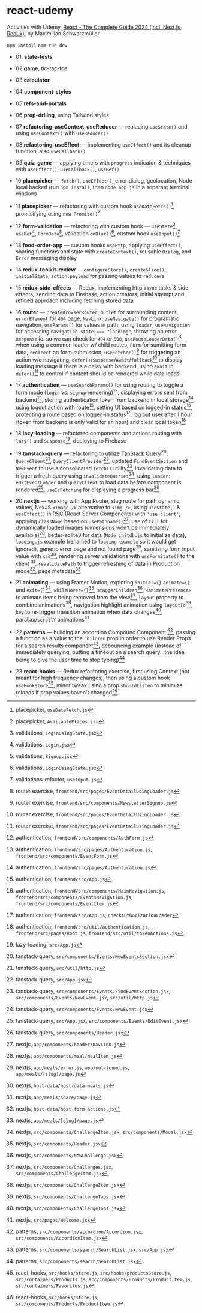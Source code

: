# react-udemy

Activities with Udemy, [React - The Complete Guide 2024 (incl. Next.js, Redux)](https://www.udemy.com/course/react-the-complete-guide-incl-redux/?couponCode=LEARNNOWPLANS), by Maximilian Schwarzmüller

`npm install`
`npm run dev`

- 01, **state-tests**
- 02 **game**, tic-tac-toe
- 03 **calculator**
- 04 **component-styles**
- 05 **refs-and-portals**
- 06 **prop-drlling**, using Tailwind styles
- 07 **refactoring-useContext-useReducer** &mdash; replacing `useState()` and using `useContext()` with `useReducer()`

- 08 **refactoring-useEffect** &mdash; implementing `useEffect()` and its cleanup function, also `useCallback()`

- 09 **quiz-game** &mdash; applying timers with `progress` indicator, & techniques with `useEffect()`, `useCallback()`, `useRef()`

- 10 **placepicker** &mdash; `fetch()`, `useEffect()`, error dialog, geolocation, Node local backed (run `npm install`, then `node app.js` in a separate terminal window)

- 11 **placepicker** &mdash; refactoring with custom hook `useDataFetch()`[^1], promisifying using `new Promise()`[^2]

- 12 **form-validation** &mdash; refactoring with custom hook &mdash; `useState`[^3], `useRef`[^4], `FormData`[^5], validation `onBlur()`[^6], custom hook `useInput()`[^7]

- 13 **food-order-app** &mdash; custom hooks `useHttp`, applying `useEffect()`, sharing functions and state with `createContext()`, reusable `Dialog`, and `Error` messaging display

- 14 **redux-toolkit-review** &mdash; `configureStore()`, `createSlice()`, `initialState`, `action.payload` for passing values to `reducers`

- 15 **redux-side-effects** &mdash; Redux, implementing http `async` tasks & side effects, sending data to Firebase, action creators; initial attempt and refined approach including fetching stored data

- 16 **router** &mdash; `createBrowserRouter`, `Outlet` for surrounding content, `errorElement` for `404` page, `NavLink`, `useNavigate()` for programatic navigation, `useParams()` for values in path; using `loader`, `useNavigation` for accessing `navigation.state === "loading"`, throwing an error `Response` ie. so we can check for `404` or `500`, `useRouteLoaderData()`[^8] when using a common loader w/ child routes, `Form` for sumitting form data, `redirect` on form submission, `useFetcher()`[^9] for triggering an action w/o navigating, `defer()`/`Suspense`/`Await`/`fallback`[^10] to display loading message if there is a delay with backend, using `await` in `defer()`[^10] to control if content should be rendered while data loads

- 17 **authentication** &mdash; `useSearchParams()` for using routing to toggle a form mode (`login` vs. `signup` rendering)[^11], displaying errors sent from backend[^12], storing authentication token from backend in local storage[^13], using logout action with route[^14], setting UI based on logged-in status[^15], protecting a route based on logged-in status[^16], log out user after 1 hour (token from backend is only valid for an hour) and clear local token[^17]

- 18 **lazy-loading** &mdash; refactored components and actions routing with `lazy()` and `Suspense`[^18], deploying to Firebase

- 19 **tanstack-query** &mdash; refactoring to utilize [TanStack Query](https://tanstack.com/start/latest)[^19], `QueryClient`[^20], `QueryClientProvider`[^21], updated `FindEventSection` and `NewEvent` to use a consolidated `fetch()` utility[^22], invalidating data to trigger a fresh query using `invalidateQueries`[^23], using `loader: editEventLoader` and `queryClient` to load data before component is rendered[^24], `useIsFetching` for displaying a progress bar[^25]

- 20 **nextjs** &mdash; working with App Router, slug route for path dynamic values, NexJS `<Image />` alternative to `<img />`, using `useState()` & `useEffect()` in RSC (React Server Components) with `'use client'`, applying `className` based on `usePathname()`[^26], use of `fill` for dynamically loaded images (dimensions won't be immediately available)[^27], better-sqlite3 for data (`Node initdb.js` to initialize data), `loading.js` example (renamed to `loading-example` so it would get ignored), generic error page and not found page[^28], sanitizing form input value with `xss`[^29], rendering server validations with `useFormState()` to the client [^30], `revalidatePath` to trigger refreshing of data in Production mode[^31], page metadata[^32]

- 21 **animating** &mdash; using Framer Motion, exploring `initial={}` `animate={}` and `exit={}`[^33], `whileHover={}`[^34], `staggerChildren`[^35], `<AnimatePresence>` to animate items being removed from the view[^36], `layout` property to combine animations[^37], navigation highlight animation using `layoutId`[^38], `key` to re-trigger transition animation when data changes[^38], parallax/`scrollY` animations[^39]

- 22 **patterns** &mdash; building an accordion Compound Component [^40], passing a function as a value to the `children` prop in order to use Render Props for a search results component[^41], debouncing example (instead of immediately querying, putting a timeout on a search query...the idea being to give the user time to stop typing)[^42]

- 23 **react-hooks** &mdash; Redux refactoring exercise, first using Context (not meant for high frequency changes), then using a custom hook `useHookStore`[^43], minor tweak using a prop `shouldListen` to minimize reloads if prop values haven't changed[^44]

[^1]: placepicker, `useDateFetch.js`
[^2]: placepicker, `AvailablePlaces.jsx`
[^3]: validations, `LoginUsingState.jsx`
[^4]: validations, `Login.jsx`
[^5]: validations, `Signup.jsx`
[^6]: validations, `LoginUsingState.jsx`
[^7]: validations-refactor, `useInput.js`
[^8]: router exercise, `frontend/src/pages/EventDetailUsingLoader.js`
[^9]: router exercise, `frontend/src/components/NewsletterSignup.js`
[^10]: router exercise, `frontend/src/pages/EventDetailUsingLoader.js`
[^11]: authentication, `frontend/src/components/AuthForm.js`
[^12]: authentication, `frontend/src/pages/Authentication.js`, `frontend/src/components/EventForm.js`
[^13]: authentication, `frontend/src/pages/Authentication.js`
[^14]: authentication, `frontend/src/App.js`
[^15]: authentication, `frontend/src/components/MainNavigation.js`, `frontend/src/components/EventsNavigation.js`, `frontend/src/components/EventItem.js`
[^16]: authentication, `frontend/src/App.js`, `checkAuthorizationLoader`
[^17]: authentication, `frontend/src/util/authentication.js`, `frontend/src/pages/Root.js`, `frontend/src/util/tokenActions.js`
[^18]: lazy-loading, `src/App.js`
[^19]: tanstack-query, `src/components/Events/NewEventsSection.jsx`
[^20]: tanstack-query, `src/util/http.js`
[^21]: tanstack-query, `src/App.jsx`
[^22]: tanstack-query, `src/components/Events/FindEventSection.jsx`, `src/components/Events/NewEvent.jsx`, `src/util/http.js`
[^23]: tanstack-query, `src/components/Events/NewEvent.jsx`
[^24]: tanstack-query, `src/App.jsx`, `src/components/Events/EditEvent.jsx`
[^25]: tanstack-query, `src/components/Header.jsx`
[^26]: nextjs, `app/components/header/navLink.js`
[^27]: nextjs, `app/components/meal/mealItem.js`
[^28]: nextjs, `app/meals/error.js`, `app/not-found.js`, `app/meals/[slug]/page.js`
[^29]: nextjs, `host-data/host-data-meals.js`
[^30]: nextjs, `app/meals/share/page.js`
[^31]: nextjs, `host-data/host-form-actions.js`
[^32]: nextjs, `app/meals/[slug]/page.js`
[^33]: nextjs, `src/components/ChallengeItem.jsx`, `src/components/Modal.jsx`
[^34]: nextjs, `src/components/Header.jsx`
[^35]: nextjs, `src/components/NewChallenge.jsx`
[^36]: nextjs, `src/components/Challenges.jsx`, `src/components/ChallengeItem.jsx`
[^37]: nextjs, `src/components/ChallengeItem.jsx`
[^38]: nextjs, `src/components/ChallengeTabs.jsx`
[^39]: nextjs, `src/pages/Welcome.jsx`
[^40]: patterns, `src/components/accordion/Accordion.jsx`, `src/components/AccordionItem.jsx`
[^41]: patterns, `src/components/search/SearchList.jsx`, `src/App.jsx`
[^42]: patterns, `src/components/search/SearchList.jsx`
[^43]: react-hooks, `src/hooks/store.js`, `src/hooks/productsStore.js`, `src/containers/Products.js`, `src/components/Products/ProductItem.js`, `src/containers/Favorites.js`
[^44]: react-hooks, `src/hooks/store.js`, `src/components/Products/ProductItem.js`
